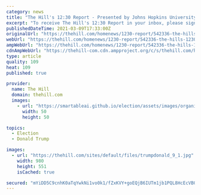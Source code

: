 ```yaml
---
category: news
title: "The Hill's 12:30 Report - Presented by Johns Hopkins University - Trump's relationship with GOP worsens"
excerpt: "To receive The Hill's 12:30 Report in your inbox, please sign up here:  --> A midday take on what's happening in politics and how to have a sense of humor about it.* *Ha. Haha. Hahah. Sniff. Haha. Sniff."
publishedDateTime: 2021-03-09T17:33:00Z
originalUrl: "https://thehill.com/homenews/1230-report/542336-the-hills-1230-report-bidens-dogs-back-in-delaware-piers-morgan-storms-off-set-over-harry-meghan"
webUrl: "https://thehill.com/homenews/1230-report/542336-the-hills-1230-report-bidens-dogs-back-in-delaware-piers-morgan-storms-off-set-over-harry-meghan"
ampWebUrl: "https://thehill.com/homenews/1230-report/542336-the-hills-1230-report-bidens-dogs-back-in-delaware-piers-morgan-storms-off-set-over-harry-meghan?amp"
cdnAmpWebUrl: "https://thehill-com.cdn.ampproject.org/c/s/thehill.com/homenews/1230-report/542336-the-hills-1230-report-bidens-dogs-back-in-delaware-piers-morgan-storms-off-set-over-harry-meghan?amp"
type: article
quality: 109
heat: 109
published: true

provider:
  name: The Hill
  domain: thehill.com
  images:
    - url: "https://smartableai.github.io/election/assets/images/organizations/thehill.com-50x50.jpg"
      width: 50
      height: 50

topics:
  - Election
  - Donald Trump

images:
  - url: "https://thehill.com/sites/default/files/trumpdonald_9_1.jpg"
    width: 980
    height: 551
    isCached: true

secured: "mYiDD5C9cnhK0aTqYwkNi1vo0k1/fZxKVY+goEQjB6IUTm1jb1PQL8HcEcVB0+Z1x+/XrNKLVhGXtX6b91rbmLjE1grpq0zFD/iRE4BGE0Xtz0qU/8w+sUCOwBUeIen1qQPXAmrF/v+4HsMgAreRRaR1gYdJWlwROLOYEmYrnG25AP0g4w7Mpsa+X+K/la2zrir05TTl0sef1xFJ85v0wUzjWq/1E54Ce1jY9vaJezheW26/7/+PTgx+0jssSRtaufBLwSKK3DN7UIAkKQG5lGO6XMabmOd2p3xx1CDRFqWhs8Dlo7o0+I5eu8AYHiMFZ01cmITUQE4PlH7NGlu4CkZzlcMOuZv7RY7LoHddUXs=;boNOUP+PIVqRXIg9RZ7vRA=="
---
```


